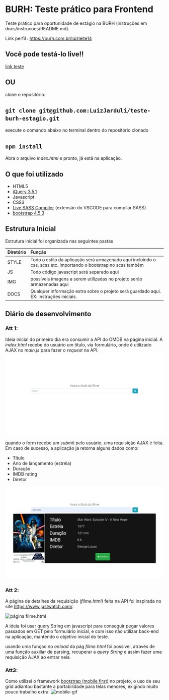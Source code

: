 # BURH: Teste prático para Frontend

Teste prático para oportunidade de estágio na BURH (instruções em docs/instrucoes/README.md).

Link perfil : <https://burh.com.br/luizleite14>

## Você pode testá-lo live!!

[link teste](https://teste-burh-estagio.web.app/)

## OU

clone o repositório: 

## `git clone git@github.com:LuizJarduli/teste-burh-estagio.git`

execute o comando abaixo no terminal dentro do repositório clonado
## `npm install` 

Abra o arquivo _index.html_ e pronto, já está na aplicação.

## O que foi utilizado

- HTML5
- [jQuery 3.5.1](https://jquery.com/)
- Javascript
- CSS3
- [Live SASS Compiler](https://marketplace.visualstudio.com/items?itemName=ritwickdey.live-sass) (extensão do VSCODE para compilar SASS)
- [bootstrap 4.5.3](https://getbootstrap.com/docs/4.5/getting-started/download/)
## Estrutura Inicial

Estrutura inicial foi organizada nas seguintes pastas

Diretório | Função
:-------- | :-------
STYLE       | Todo o estilo da aplicação será armazenado aqui incluindo o css, scss etc. Importando o bootstrap no scss também
JS        | Todo código javascript será separado aqui
IMG       | possíveis imagens a serem utilizadas no projeto serão armazenadas aqui
DOCS      | Qualquer informação extra sobre o projeto será guardado aqui. EX: instruções iniciais.

## Diário de desenvolvimento
### Att 1:

Ideia inicial do primeiro dia era consumir a API do OMDB na página inicial. A _index.html_ recebe do usuário um título, via formulário, onde é utilizado AJAX no _main.js_ para fazer o _request_ na API.
![Imagem do formulário](./docs/git_repo_imgs/img1.png)

quando o form recebe um _submit_ pelo usuário, uma requisição AJAX é feita.
Em caso de sucesso, a aplicação ja retorna alguns dados como:
- Título
- Ano de lançamento (estréia)
- Duração
- IMDB rating
- Diretor

![Imagem de sucesso da busca](./docs/git_repo_imgs/img2.png)
### Att 2:

A página de detalhes da requisição (_filme.html_) feita na API foi inspirada no site <https://www.justwatch.com/>.

![página filme.html](./docs/git_repo_imgs/filme-gif.gif)

A ideia foi usar query String em javascript para conseguir pegar valores passados em GET pelo formulário inicial, e com isso não utilizar back-end na aplicação, mantendo o objetivo inicial do teste.

usando uma funçao no _onload_ da pág _filme.html_ foi possível, através de uma função auxiliar de parsing, recuperar a _query String_ e assim fazer uma requisição AJAX ao entrar nela.

### Att3:

Como utilizei o framework [bootstrap (mobile first)](https://getbootstrap.com/) no projeto, o uso de seu grid adiantou bastante a portabilidade para telas menores, exigindo muito pouco trabalho extra.
![mobile-gif](./docs/git_repo_imgs/mobile-gif.gif)


